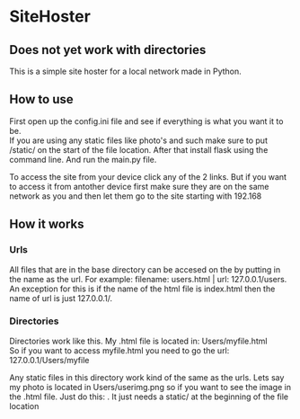 # SiteHoster
## Does not yet work with directories
This is a simple site hoster for a local network made in Python.

## How to use
First open up the config.ini file and see if everything is what you want it to be.  
If you are using any static files like photo's and such make sure to put /static/ on the start of the file location.
After that install flask using the command line. And run the main.py file.  

To access the site from your device click any of the 2 links. But if you want to access it from antother device first make sure they are on the same network as you and then let them go to the site starting with 192.168  

## How it works
### Urls
All files that are in the base directory can be accesed on the by putting in the name as the url. For example: filename: users.html | url: 127.0.0.1/users.  
An exception for this is if the name of the html file is index.html then the name of url is just 127.0.0.1/.  

### Directories
Directories work like this. My .html file is located in: Users/myfile.html  
So if you want to access myfile.html you need to go the url: 127.0.0.1/Users/myfile  

Any static files in this directory work kind of the same as the urls. Lets say my photo is located in Users/userimg.png so if you want to see the image in the .html file. Just do this: <img scr="static/Users/userimg.png">. It just needs a static/ at the beginning of the file location 
